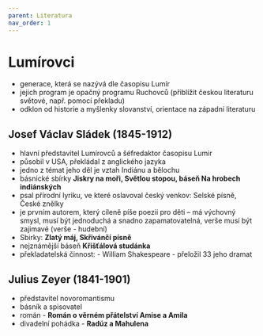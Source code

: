 ```yaml
---
parent: Literatura
nav_order: 1
---
```


# Lumírovci
- generace, která se nazývá dle časopisu Lumír
- jejich program je opačný programu Ruchovců (přiblížit českou literaturu světové, např. pomocí překladu)
- odklon od historie a myšlenky slovanství, orientace na západní literaturu

## Josef Václav Sládek (1845-1912)
- hlavní představitel Lumírovců a šéfredaktor časopisu Lumir
- působil v USA, překládal z anglického jazyka 
- jedno z témat jeho děl je vztah Indiánu a bělochu
- básnické sbírky **Jiskry na moři, Světlou stopou, báseň Na hrobech indiánských**
- psal přírodní lyriku, ve které oslavoval český venkov: Selské písně, České znělky
- je prvním autorem, který cíleně píše poezii pro děti – má výchovný smysl, musí být jednoduchá a snadno zapamatovatelná, verše musí být zajimavé (verše - hudební)
- Sbirky: **Zlatý máj, Skřivánčí písně**
- nejznámější báseň **Křišťálová studánka**
- překladatelská činnost: - William Shakespeare - přeložil 33 jeho dramat

## Julius Zeyer (1841-1901)
- představitel novoromantismu
- básník a spisovatel
- román - **Román o věrném přátelství Amise a Amila**
- divadelní pohádka - **Radúz a Mahulena**